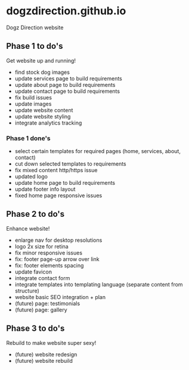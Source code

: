 # dogzdirection.github.io
Dogz Direction website

## Phase 1 to do's
Get website up and running!
- find stock dog images
- update services page to build requirements
- update about page to build requirements
- update contact page to build requirements
- fix build issues
- update images
- update website content
- update website styling
- integrate analytics tracking

### Phase 1 done's
- select certain templates for required pages (home, services, about, contact)
- cut down selected templates to requirements
- fix mixed content http/https issue
- updated logo
- update home page to build requirements
- update footer info layout
- fixed home page responsive issues

## Phase 2 to do's
Enhance website!
- enlarge nav for desktop resolutions
- logo 2x size for retina
- fix minor responsive issues
- fix: footer page-up arrow over link
- fix: footer elements spacing
- update favicon
- integrate contact form
- integrate templates into templating language (separate content from structure)
- website basic SEO integration + plan
- (future) page: testimonials
- (future) page: gallery

## Phase 3 to do's
Rebuild to make website super sexy!
- (future) website redesign
- (future) website rebuild
